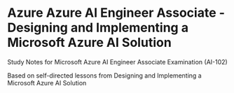 # Azure Azure AI Engineer Associate - Designing and Implementing a Microsoft Azure AI Solution
Study Notes for Microsoft Azure AI Engineer Associate Examination (AI-102)

Based on self-directed lessons from Designing and Implementing a Microsoft Azure AI Solution
